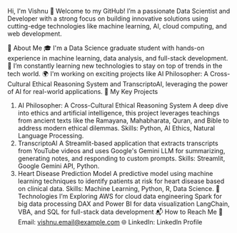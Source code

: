 Hi, I'm Vishnu 👋
Welcome to my GitHub! I’m a passionate Data Scientist and Developer with a strong focus on building innovative solutions using cutting-edge technologies like machine learning, AI, cloud computing, and web development.

🚀 About Me
🎓 I'm a Data Science graduate student with hands-on experience in machine learning, data analysis, and full-stack development.
🔧 I’m constantly learning new technologies to stay on top of trends in the tech world.
🌍 I'm working on exciting projects like AI Philosopher: A Cross-Cultural Ethical Reasoning System and TranscriptoAI, leveraging the power of AI for real-world applications.
🔭 My Key Projects
1. AI Philosopher: A Cross-Cultural Ethical Reasoning System
A deep dive into ethics and artificial intelligence, this project leverages teachings from ancient texts like the Ramayana, Mahabharata, Quran, and Bible to address modern ethical dilemmas.
Skills: Python, AI Ethics, Natural Language Processing.
2. TranscriptoAI
A Streamlit-based application that extracts transcripts from YouTube videos and uses Google's Gemini LLM for summarizing, generating notes, and responding to custom prompts.
Skills: Streamlit, Google Gemini API, Python.
3. Heart Disease Prediction Model
A predictive model using machine learning techniques to identify patients at risk for heart disease based on clinical data.
Skills: Machine Learning, Python, R, Data Science.
🌱 Technologies I’m Exploring
AWS for cloud data engineering
Spark for big data processing
DAX and Power BI for data visualization
LangChain, VBA, and SQL for full-stack data development
📬 How to Reach Me
📧 Email: vishnu.email@example.com
🌐 LinkedIn: LinkedIn Profile
